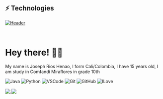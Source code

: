 ## ⚡ Technologies


[![Header](https://developers.giphy.com/branch/master/static/api-c99e353f761d318322c853c03ebcf21b.gif)]()

&nbsp;

# Hey there! :wave::smiley:

My name is Joseph Rios Henao, I form Cali/Colombia, I have 15 years old, I am study in Comfandi Miraflores in grade 10th

![Java](https://img.shields.io/badge/-Java(JDK8)-black?style=flat-square&logo=java)
![Python](https://img.shields.io/badge/-Python-black?style=flat-square&logo=python)
![VSCode](https://img.shields.io/badge/-VSCode-black?style=flat-square&logo=visualstrudiocode)
![Git](https://img.shields.io/badge/-Git-black?style=flat-square&logo=git)
![GitHub](https://img.shields.io/badge/-GitHub-black?style=flat-square&logo=github)
![ILove](https://img.shields.io/badge/-I🤍BlackColor-black?style=flat-square&logo=🤍)

<a href="https://github.com/JosephRiosHenao/github-readme-stats">
  <img align="center" src="https://github-readme-stats.vercel.app/api?username=JosephRiosHenao&show_icons=true&theme=gotham"/>
</a>

<a href="https://github.com/JosephRiosHenao/github-readme-stats">
  <img align="center" src="https://github-readme-stats.vercel.app/api/top-langs/?username=JosephRiosHenao&layout=compact&show_icons=true&theme=gotham"/>
</a>
